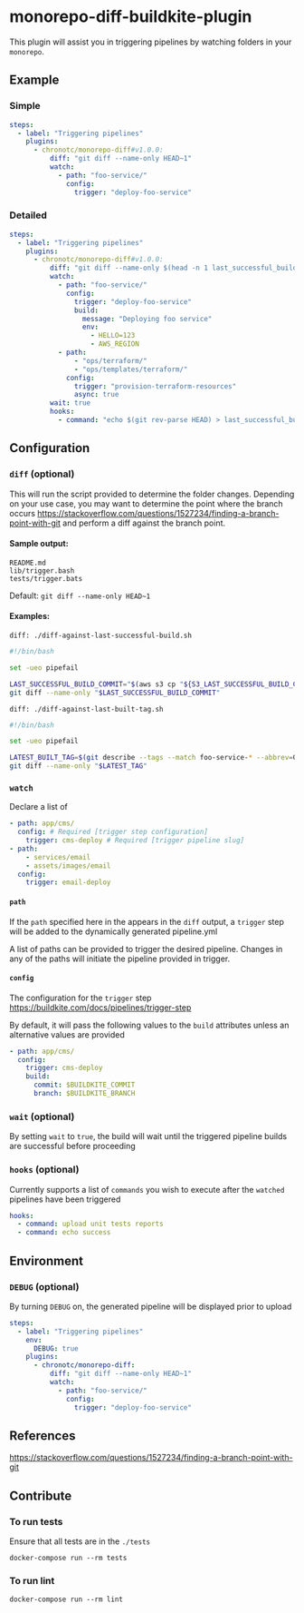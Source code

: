 # monorepo-diff-buildkite-plugin

This plugin will assist you in triggering pipelines by watching folders in your `monorepo`.

## Example

### Simple

```yml
steps:
  - label: "Triggering pipelines"
    plugins:
      - chronotc/monorepo-diff#v1.0.0:
          diff: "git diff --name-only HEAD~1"
          watch:
            - path: "foo-service/"
              config:
                trigger: "deploy-foo-service"
```

### Detailed

```yml
steps:
  - label: "Triggering pipelines"
    plugins:
      - chronotc/monorepo-diff#v1.0.0:
          diff: "git diff --name-only $(head -n 1 last_successful_build)"
          watch:
            - path: "foo-service/"
              config:
                trigger: "deploy-foo-service"
                build:
                  message: "Deploying foo service"
                  env:
                    - HELLO=123
                    - AWS_REGION
            - path:
                - "ops/terraform/"
                - "ops/templates/terraform/"
              config:
                trigger: "provision-terraform-resources"
                async: true
          wait: true
          hooks:
            - command: "echo $(git rev-parse HEAD) > last_successful_build"
```

## Configuration

### `diff` (optional)

This will run the script provided to determine the folder changes.
Depending on your use case, you may want to determine the point where the branch occurs
https://stackoverflow.com/questions/1527234/finding-a-branch-point-with-git and perform a diff against the branch point.

#### Sample output:
```
README.md
lib/trigger.bash
tests/trigger.bats
```

Default: `git diff --name-only HEAD~1`

#### Examples:

`diff: ./diff-against-last-successful-build.sh`

```bash
#!/bin/bash

set -ueo pipefail

LAST_SUCCESSFUL_BUILD_COMMIT="$(aws s3 cp "${S3_LAST_SUCCESSFUL_BUILD_COMMIT_PATH}" - | head -n 1)"
git diff --name-only "$LAST_SUCCESSFUL_BUILD_COMMIT"
```

`diff: ./diff-against-last-built-tag.sh`

```bash
#!/bin/bash

set -ueo pipefail

LATEST_BUILT_TAG=$(git describe --tags --match foo-service-* --abbrev=0)
git diff --name-only "$LATEST_TAG"
```

### `watch`

Declare a list of

```yaml
- path: app/cms/
  config: # Required [trigger step configuration]
    trigger: cms-deploy # Required [trigger pipeline slug]
- path:
    - services/email
    - assets/images/email
  config:
    trigger: email-deploy
```

#### `path`

If the `path` specified here in the appears in the `diff` output, a `trigger` step will be added to the dynamically generated pipeline.yml

A list of paths can be provided to trigger the desired pipeline. Changes in any of the paths will initiate the pipeline provided in trigger.

#### `config`

The configuration for the `trigger` step https://buildkite.com/docs/pipelines/trigger-step

By default, it will pass the following values to the `build` attributes unless an alternative values are provided

```yaml
- path: app/cms/
  config:
    trigger: cms-deploy
    build:
      commit: $BUILDKITE_COMMIT
      branch: $BUILDKITE_BRANCH
```

### `wait` (optional)

By setting `wait` to `true`, the build will wait until the triggered pipeline builds are successful before proceeding

### `hooks` (optional)

Currently supports a list of `commands` you wish to execute after the `watched` pipelines have been triggered

```yaml
hooks:
  - command: upload unit tests reports
  - command: echo success

```

## Environment

### `DEBUG` (optional)

By turning `DEBUG` on, the generated pipeline will be displayed prior to upload

```yaml
steps:
  - label: "Triggering pipelines"
    env:
      DEBUG: true
    plugins:
      - chronotc/monorepo-diff:
          diff: "git diff --name-only HEAD~1"
          watch:
            - path: "foo-service/"
              config:
                trigger: "deploy-foo-service"
```

## References

https://stackoverflow.com/questions/1527234/finding-a-branch-point-with-git

## Contribute

### To run tests

Ensure that all tests are in the `./tests`

`docker-compose run --rm tests`

### To run lint

`docker-compose run --rm lint`
